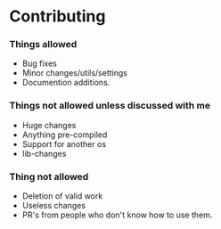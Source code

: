 # Contributing
### Things allowed
* Bug fixes
* Minor changes/utils/settings
* Documention additions.
### Things not allowed unless discussed with me
* Huge changes
* Anything pre-compiled
* Support for another os
* lib-changes
### Thing not allowed
* Deletion of valid work
* Useless changes
* PR's from people who don't know how to use them.

